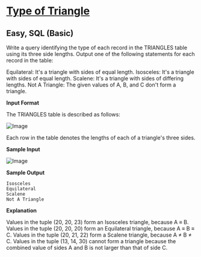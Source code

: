 # [Type of Triangle](https://www.hackerrank.com/challenges/what-type-of-triangle/problem?isFullScreen=true)

## Easy, SQL (Basic)
Write a query identifying the type of each record in the TRIANGLES table using its three side lengths. Output one of the following statements for each record in the table:

Equilateral: It's a triangle with  sides of equal length.
Isosceles: It's a triangle with  sides of equal length.
Scalene: It's a triangle with  sides of differing lengths.
Not A Triangle: The given values of A, B, and C don't form a triangle.

**Input Format**

The TRIANGLES table is described as follows:

![Image](https://github.com/user-attachments/assets/850b3ec1-a522-42cb-8859-3d4929bf41fd)

Each row in the table denotes the lengths of each of a triangle's three sides.


**Sample Input**

![Image](https://github.com/user-attachments/assets/49bf6a13-28ef-4f7f-ba3f-dc1a125d92f2)


**Sample Output**

```
Isosceles
Equilateral
Scalene
Not A Triangle
```

**Explanation**

Values in the tuple (20, 20, 23) form an Isosceles triangle, because A ≡ B.
Values in the tuple (20, 20, 20) form an Equilateral triangle, because A ≡ B ≡ C. 
Values in the tuple (20, 21, 22) form a Scalene triangle, because A ≠ B ≠ C.
Values in the tuple (13, 14, 30) cannot form a triangle because the combined value of sides A and B is not larger than that of side C.
